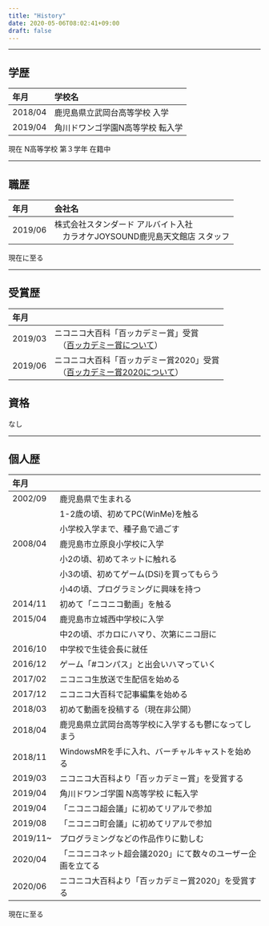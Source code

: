 ```yaml
---
title: "History"
date: 2020-05-06T08:02:41+09:00
draft: false
---
```


---

## 学歴

| 年月 | 学校名 |
| :--- | :--- |
| 2018/04 | 鹿児島県立武岡台高等学校 入学 |
| 2019/04 | 角川ドワンゴ学園N高等学校 転入学 |

現在 N高等学校 第３学年 在籍中

---

## 職歴

| 年月 | 会社名 |
| :--- | :--- |
| 2019/06 | 株式会社スタンダード アルバイト入社<br/>　カラオケJOYSOUND鹿児島天文館店 スタッフ |

現在に至る

---

## 受賞歴

| 年月 |  |
| :--- | :--- |
| 2019/03 | ニコニコ大百科「百ッカデミー賞」受賞<br/>　（[百ッカデミー賞について](https://dic.nicovideo.jp/id/5557912)）|
| 2019/06 | ニコニコ大百科「百ッカデミー賞2020」受賞<br/>　（[百ッカデミー賞2020について](https://dic.nicovideo.jp/id/5583169)）|


## 資格

なし

---

## 個人歴

| 年月 |  |
| :--- | :--- |
| 2002/09 | 鹿児島県で生まれる |
|  | 1-2歳の頃、初めてPC(WinMe)を触る |
|  | 小学校入学まで、種子島で過ごす |
| 2008/04 | 鹿児島市立原良小学校に入学 |
|  | 小2の頃、初めてネットに触れる |
|  | 小3の頃、初めてゲーム(DSi)を買ってもらう |
|  | 小4の頃、プログラミングに興味を持つ |
| 2014/11 | 初めて「ニコニコ動画」を触る |
| 2015/04 | 鹿児島市立城西中学校に入学 |
|  | 中2の頃、ボカロにハマり、次第にニコ厨に |
| 2016/10 | 中学校で生徒会長に就任 |
| 2016/12 | ゲーム「#コンパス」と出会いハマっていく |
| 2017/02 | ニコニコ生放送で生配信を始める |
| 2017/12 | ニコニコ大百科で記事編集を始める |
| 2018/03 | 初めて動画を投稿する（現在非公開） |
| 2018/04 | 鹿児島県立武岡台高等学校に入学するも鬱になってしまう |
| 2018/11 | WindowsMRを手に入れ、バーチャルキャストを始める |
| 2019/03 | ニコニコ大百科より「百ッカデミー賞」を受賞する |
| 2019/04 | 角川ドワンゴ学園 N高等学校 に転入学 |
| 2019/04 | 「ニコニコ超会議」に初めてリアルで参加 |
| 2019/08 | 「ニコニコ町会議」に初めてリアルで参加 |
| 2019/11~ | プログラミングなどの作品作りに勤しむ |
| 2020/04 | 「ニコニコネット超会議2020」にて数々のユーザー企画を立てる |
| 2020/06 | ニコニコ大百科より「百ッカデミー賞2020」を受賞する |

現在に至る

